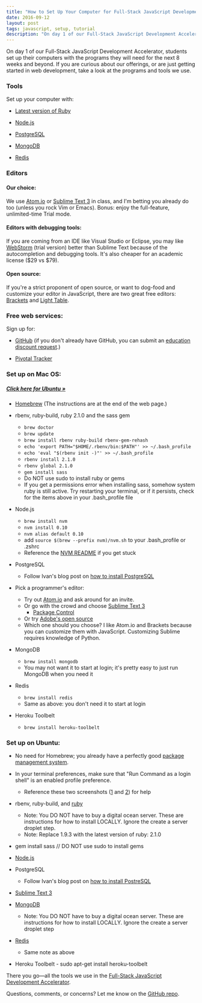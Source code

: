 ```yaml
---
title: "How to Set Up Your Computer for Full-Stack JavaScript Development"
date: 2016-09-12
layout: post
tags: javascript, setup, tutorial
description: "On day 1 of our Full-Stack JavaScript Development Accelerator, students set up their computers with the programs they will need for the next 8 weeks and beyond. If you are curious about our offerings, or are just getting started in web development, take a look at the programs and tools we use."
---
```

On day 1 of our Full-Stack JavaScript Development Accelerator, students set up their computers with the programs they will need for the next 8 weeks and beyond. If you are curious about our offerings, or are just getting started in web development, take a look at the programs and tools we use.

### Tools

Set up your computer with:

* [Latest version of Ruby](https://www.ruby-lang.org/en/)

* [Node.js](http://nodejs.org/)

* [PostgreSQL](http://www.postgresql.org/)

* [MongoDB](http://www.mongodb.org/)

* [Redis](http://redis.io/)

### Editors
#### Our choice:
We use [Atom.io](https://atom.io/) or [Sublime Text 3](http://www.sublimetext.com/3) in class, and I'm betting you already do too (unless you rock Vim or Emacs). Bonus: enjoy the full-feature, unlimited-time Trial mode.

#### Editors with debugging tools:
If you are coming from an IDE like Visual Studio or Eclipse, you may like [WebStorm](http://www.jetbrains.com/webstorm/) (trial version) better than Sublime Text because of the autocompletion and debugging tools. It's also cheaper for an academic license ($29 vs $79).

#### Open source:
If you're a strict proponent of open source, or want to dog-food and customize your editor in JavaScript, there are two great free editors: [Brackets](http://brackets.io/) and [Light Table](http://www.lighttable.com/).

### Free web services:
Sign up for:

* [GitHub](http://github.com/) (if you don't already have GitHub, you can submit an [education discount request](https://education.github.com/discount_requests/new).)

* [Pivotal Tracker](https://www.pivotaltracker.com/faq#istrackerreallyfreeforpublicprojectsindividualusenonprofitsandeducators)

### Set up on Mac OS:
##### <a href="/blog/how-to-set-up-your-computer-for-full-stack-javascript-development#ubuntu">Click here for Ubuntu »</a>

* [Homebrew](http://brew.sh) (The instructions are at the end of the web page.)

* rbenv, ruby-build, ruby 2.1.0 and the sass gem

  * `brew doctor`
  * `brew update`
  * `brew install rbenv ruby-build rbenv-gem-rehash`
  * `echo 'export PATH="$HOME/.rbenv/bin:$PATH"' >> ~/.bash_profile`
  * `echo 'eval "$(rbenv init -)"' >> ~/.bash_profile`
  * `rbenv install 2.1.0`
  * `rbenv global 2.1.0`
  * `gem install sass`
  * Do NOT use sudo to install ruby or gems
  * If you get a permissions error when installing sass, somehow system ruby is still active. Try restarting your terminal, or if it persists, check for the items above in your .bash_profile file
  
* Node.js

  * `brew install nvm`
  * `nvm install 0.10`
  * `nvm alias default 0.10`
  * add `source $(brew --prefix nvm)/nvm.sh` to your .bash_profile or .zshrc
  * Reference the [NVM README](https://github.com/creationix/nvm/blob/master/README.markdown) if you get stuck

* PostgreSQL

  * Follow Ivan's blog post on [how to install PostgreSQL](https://www.codefellows.org/blogs/how-to-install-postgresql)

* Pick a programmer's editor:

  * Try out [Atom.io](https://atom.io/) and ask around for an invite.
  * Or go with the crowd and choose [Sublime Text 3](http://www.sublimetext.com/3)
     * [Package Control](https://sublime.wbond.net/installation)
  * Or try [Adobe's open source](http://brackets.io)
  * Which one should you choose? I like Atom.io and Brackets because you can customize them with JavaScript. Customizing Sublime requires knowledge of Python.

* MongoDB

  * `brew install mongodb`
  * You may not want it to start at login; it's pretty easy to just run MongoDB when you need it

* Redis

  * `brew install redis`
  * Same as above: you don't need it to start at login

* Heroku Toolbelt

  * `brew install heroku-toolbelt`

### <div id="ubuntu">Set up on Ubuntu:</div>

* No need for Homebrew; you already have a perfectly good [package management system](https://help.ubuntu.com/community/AptGet/Howto).

* In your terminal preferences, make sure that "Run Command as a login shell" is an enabled profile preference.

  * Reference these two screenshots ([1](http://cl.ly/image/220M3f093v2M) and [2](http://cl.ly/image/3i2O0y0A3e04)) for help

* rbenv, ruby-build, and [ruby](https://www.digitalocean.com/community/articles/how-to-install-ruby-on-rails-on-ubuntu-12-04-lts-with-rbenv--2)
  * Note: You DO NOT have to buy a digital ocean server. These are instructions for how to install LOCALLY. Ignore the create a server droplet step.
  * Note: Replace 1.9.3 with the latest version of ruby: 2.1.0

* gem install sass // DO NOT use sudo to install gems

* [Node.js](https://github.com/joyent/node/wiki/Installing-Node.js-via-package-manager)

* PostgreSQL
  * Follow Ivan's blog post on [how to install PostreSQL](https://www.codefellows.org/blogs/how-to-install-postgresql)

* [Sublime Text 3](http://docs.sublimetext.info/en/latest/getting_started/install.html)

* [MongoDB](https://www.digitalocean.com/community/articles/how-to-install-mongodb-on-ubuntu-12-04) 
  * Note: You DO NOT have to buy a digital ocean server. These are instructions for how to install LOCALLY. Ignore the create a server droplet step

* [Redis](https://library.linode.com/databases/redis/ubuntu-12.04-precise-pangolin) 
  * Same note as above

* Heroku Toolbelt - sudo apt-get install heroku-toolbelt

There you go—all the tools we use in the [Full-Stack JavaScript Development Accelerator](https://www.codefellows.org/full-stack-javascript-development-accelerator). 

Questions, comments, or concerns? Let me know on the [GitHub repo](https://gist.github.com/ivanoats/10691384).